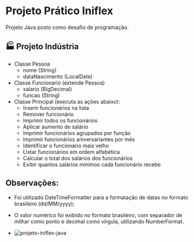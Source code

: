 # Projeto Prático Iniflex


Projeto Java posto como desafio de programação. 


## 🏭 Projeto Indústria
- Classe Pessoa
  - nome (String)
  - dataNascimento (LocalDate)
- Classe Funcionario (extende Pessoa)
  - salario (BigDecimal)
  - funcao (String)
- Classe Principal (executa as ações abaixo):
  - Inserir funcionários na lista
  - Remover funcionário
  - Imprimir todos os funcionários
  - Aplicar aumento de salário
  - Imprimir funcionários agrupados por função
  - Imprimir funcionários aniversariantes por mês
  - Identificar o funcionário mais velho
  - Listar funcionários em ordem alfabética
  - Calcular o total dos salários dos funcionários
  - Exibir quantos salários mínimos cada funcionário recebe

## Observações:
- Foi utilizado DateTimeFormatter para a formatação de datas no formato brasileiro (dd/MM/yyyy);
- O valor numérico foi exibido no formato brasileiro, com separador de milhar como ponto e decimal como vírgula, utilizando NumberFormat.

- ![projeto-iniflex-java](https://github.com/user-attachments/assets/aaff43dc-c392-46ac-87dd-fd7031a26cf3)
